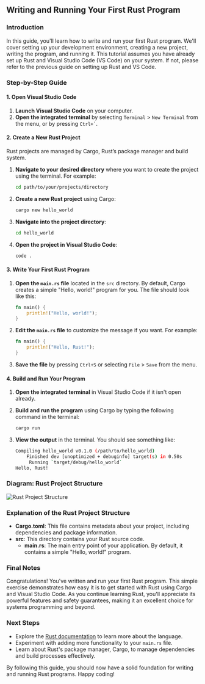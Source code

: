 ## Writing and Running Your First Rust Program

### Introduction

In this guide, you'll learn how to write and run your first Rust program. We'll cover setting up your development environment, creating a new project, writing the program, and running it. This tutorial assumes you have already set up Rust and Visual Studio Code (VS Code) on your system. If not, please refer to the previous guide on setting up Rust and VS Code.

### Step-by-Step Guide

#### 1. Open Visual Studio Code

1. **Launch Visual Studio Code** on your computer.
2. **Open the integrated terminal** by selecting `Terminal` > `New Terminal` from the menu, or by pressing `` Ctrl+` ``.

#### 2. Create a New Rust Project

Rust projects are managed by Cargo, Rust’s package manager and build system.

1. **Navigate to your desired directory** where you want to create the project using the terminal. For example:

    ```sh
    cd path/to/your/projects/directory
    ```

2. **Create a new Rust project** using Cargo:

    ```sh
    cargo new hello_world
    ```

3. **Navigate into the project directory**:

    ```sh
    cd hello_world
    ```

4. **Open the project in Visual Studio Code**:

    ```sh
    code .
    ```

#### 3. Write Your First Rust Program

1. **Open the `main.rs` file** located in the `src` directory. By default, Cargo creates a simple "Hello, world!" program for you. The file should look like this:

    ```rust
    fn main() {
        println!("Hello, world!");
    }
    ```

2. **Edit the `main.rs` file** to customize the message if you want. For example:

    ```rust
    fn main() {
        println!("Hello, Rust!");
    }
    ```

3. **Save the file** by pressing `Ctrl+S` or selecting `File` > `Save` from the menu.

#### 4. Build and Run Your Program

1. **Open the integrated terminal** in Visual Studio Code if it isn't open already.
2. **Build and run the program** using Cargo by typing the following command in the terminal:

    ```sh
    cargo run
    ```

3. **View the output** in the terminal. You should see something like:

    ```sh
    Compiling hello_world v0.1.0 (/path/to/hello_world)
        Finished dev [unoptimized + debuginfo] target(s) in 0.50s
         Running `target/debug/hello_world`
    Hello, Rust!
    ```

### Diagram: Rust Project Structure

![Rust Project Structure](https://via.placeholder.com/800x400?text=Rust+Project+Structure)

### Explanation of the Rust Project Structure

- **Cargo.toml**: This file contains metadata about your project, including dependencies and package information.
- **src**: This directory contains your Rust source code.
  - **main.rs**: The main entry point of your application. By default, it contains a simple "Hello, world!" program.

### Final Notes

Congratulations! You've written and run your first Rust program. This simple exercise demonstrates how easy it is to get started with Rust using Cargo and Visual Studio Code. As you continue learning Rust, you'll appreciate its powerful features and safety guarantees, making it an excellent choice for systems programming and beyond.

### Next Steps

- Explore the [Rust documentation](https://doc.rust-lang.org/book/) to learn more about the language.
- Experiment with adding more functionality to your `main.rs` file.
- Learn about Rust's package manager, Cargo, to manage dependencies and build processes effectively.

By following this guide, you should now have a solid foundation for writing and running Rust programs. Happy coding!
